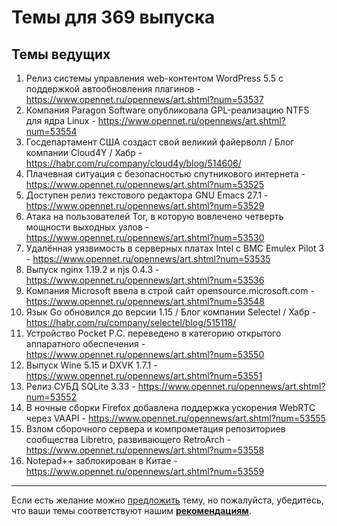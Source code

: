 # Темы для 369 выпуска

## Темы ведущих

1. Релиз системы управления web-контентом WordPress 5.5 с поддержкой автообновления плагинов - https://www.opennet.ru/opennews/art.shtml?num=53537
1. Компания Paragon Software опубликовала GPL-реализацию NTFS для ядра Linux - https://www.opennet.ru/opennews/art.shtml?num=53554
1. Госдепартамент США создаст свой великий файерволл / Блог компании Cloud4Y / Хабр - https://habr.com/ru/company/cloud4y/blog/514606/
1. Плачевная ситуация с безопасностью спутникового интернета - https://www.opennet.ru/opennews/art.shtml?num=53525
1. Доступен релиз текстового редактора GNU Emacs 27.1 - https://www.opennet.ru/opennews/art.shtml?num=53529
1. Атака на пользователей Tor, в которую вовлечено четверть мощности выходных узлов - https://www.opennet.ru/opennews/art.shtml?num=53530
1. Удалённая уязвимость в серверных платах Intel с BMC Emulex Pilot 3 - https://www.opennet.ru/opennews/art.shtml?num=53535
1. Выпуск nginx 1.19.2 и njs 0.4.3 - https://www.opennet.ru/opennews/art.shtml?num=53536
1. Компания Microsoft ввела в строй сайт opensource.microsoft.com - https://www.opennet.ru/opennews/art.shtml?num=53548
1. Язык Go обновился до версии 1.15 / Блог компании Selectel / Хабр - https://habr.com/ru/company/selectel/blog/515118/
1. Устройство Pocket P.C. переведено в категорию открытого аппаратного обеспечения - https://www.opennet.ru/opennews/art.shtml?num=53550
1. Выпуск Wine 5.15 и DXVK 1.7.1 - https://www.opennet.ru/opennews/art.shtml?num=53551
1. Релиз СУБД SQLite 3.33 - https://www.opennet.ru/opennews/art.shtml?num=53552
1. В ночные сборки Firefox добавлена поддержка ускорения WebRTC через VAAPI - https://www.opennet.ru/opennews/art.shtml?num=53555
1. Взлом сборочного сервера и компрометация репозиториев сообщества Libretro, развивающего RetroArch - https://www.opennet.ru/opennews/art.shtml?num=53558
1. Notepad++ заблокирован в Китае - https://www.opennet.ru/opennews/art.shtml?num=53559

---

Если есть желание можно [предложить](themes_from_listeners.md) тему, но пожалуйста, убедитесь, что ваши темы соответствуют нашим **[рекомендациям](Recommendations_for_the_proposed_topics.md)**.
